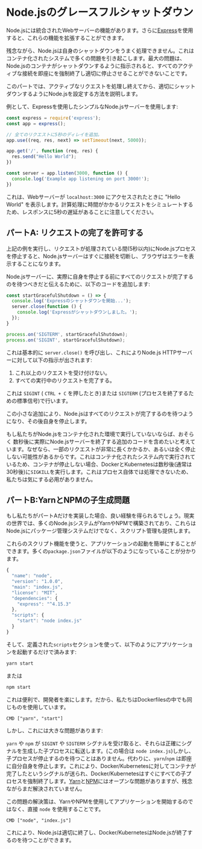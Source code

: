# Node.jsのグレースフルシャットダウン

Node.jsには統合されたWebサーバーの機能があります。さらに[Express](https://expressjs.com/)を使用すると、これらの機能を拡張することができます。

残念ながら、Node.jsは自身のシャットダウンをうまく処理できません。これはコンテナ化されたシステムで多くの問題を引き起こします。最大の問題は、Node.jsのコンテナがシャットダウンするように指示されると、すべてのアクティブな接続を即座にを強制終了し適切に停止させることができないことです。

このパートでは、アクティブなリクエストを処理し終えてから、適切にシャットダウンするようにNode.jsを設定する方法を説明します。

例として、Expressを使用したシンプルなNode.jsサーバーを使用します:

```javascript title="app.js"
const express = require('express');
const app = express();

// 全てのリクエストに5秒のディレイを追加。
app.use((req, res, next) => setTimeout(next, 5000));

app.get('/', function (req, res) {
  res.send("Hello World");
})

const server = app.listen(3000, function () {
  console.log('Example app listening on port 3000!');
})
```

これは、Webサーバーが `localhost:3000` にアクセスされたときに "Hello World" を表示します。計算処理に時間がかかるリクエストをシミュレートするため、レスポンスに5秒の遅延があることに注意してください。

## パートA: リクエストの完了を許可する

上記の例を実行し、リクエストが処理されている間(5秒以内)にNode.jsプロセスを停止すると、Node.jsサーバーはすぐに接続を切断し、ブラウザはエラーを表示することになります。

Node.jsサーバーに、実際に自身を停止する前にすべてのリクエストが完了するのを待つべきだと伝えるために、以下のコードを追加します:

```javascript title="Graceful Shutdown"
const startGracefulShutdown = () => {
  console.log('Expressのシャットダウンを開始...');
  server.close(function () {
    console.log('Expressがシャットダウンしました。');
  });
}

process.on('SIGTERM', startGracefulShutdown);
process.on('SIGINT', startGracefulShutdown);
```

これは基本的に `server.close()` を呼び出し、これによりNode.js HTTPサーバーに対して以下の指示が出されます:

1. これ以上のリクエストを受け付けない。
2. すべての実行中のリクエストを完了する。

これは `SIGINT` ( `CTRL + C` を押したとき)または `SIGTERM` (プロセスを終了するための標準信号)で行います。

この小さな追加により、Node.jsはすべてのリクエストが完了するのを待つようになり、その後自身を停止します。

もし私たちがNode.jsをコンテナ化された環境で実行していないならば、おそらく 数秒後に実際にNode.jsサーバーを終了する追加のコードを含めたいと考えています。なぜなら、一部のリクエストが非常に長くかかるか、あるいは全く停止しない可能性があるからです。これはコンテナ化されたシステム内で実行されているため、コンテナが停止しない場合、DockerとKubernetesは数秒後(通常は30秒後)に`SIGKILL`を実行します。これはプロセス自体では処理できないため、私たちは気にする必用がありません。

## パートB:YarnとNPMの子生成問題

もし私たちがパートAだけを実装した場合、良い経験を得られるでしょう。現実の世界では、多くのNode.jsシステムがYarnやNPMで構築されており、これらはNode.jsにパッケージ管理システムだけでなく、スクリプト管理も提供します。

これらのスクリプト機能を使うと、アプリケーションの起動を簡単にすることができます。多くの`package.json`ファイルが以下のようになっていることが分かります。

```javascript title="package.json"
{
  "name": "node",
  "version": "1.0.0",
  "main": "index.js",
  "license": "MIT",
  "dependencies": {
    "express": "^4.15.3"
  },
  "scripts": {
    "start": "node index.js"
  }
}
```

そして、定義された`scripts`セクションを使って、以下のようにアプリケーションを起動するだけで済みます:

```bash title="アプリケーションの起動"
yarn start
```

または

```bash title="アプリケーションの起動"
npm start
```

これは便利で、開発者を楽にします。だから、私たちはDockerfilesの中でも同じものを使用しています。

```text title=".dockerfile"
CMD ["yarn", "start"]
```

しかし、これには大きな問題があります:

`yarn` や `npm` が `SIGINT` や `SIGTERM` シグナルを受け取ると、それらは正確にシグナルを生成した子プロセスに転送します。(この場合は `node index.js`)しかし、子プロセスが停止するのを待つことはありません。代わりに、`yarn`/`npm` は即座に自分自身を停止します。これにより、Docker/Kubernetesに対してコンテナが完了したというシグナルが送られ、Docker/Kubernetesはすぐにすべての子プロセスを強制終了します。[Yarn](https://github.com/yarnpkg/yarn/issues/4667)と[NPM](https://github.com/npm/npm/issues/4603)にはオープンな問題がありますが、残念ながらまだ解決されていません。

この問題の解決策は、YarnやNPMを使用してアプリケーションを開始するのではなく、直接 `node` を使用することです。

```text title=".dockerfile"
CMD ["node", "index.js"]
```

これにより、Node.jsは適切に終了し、Docker/KubernetesはNode.jsが終了するのを待つことができます。
